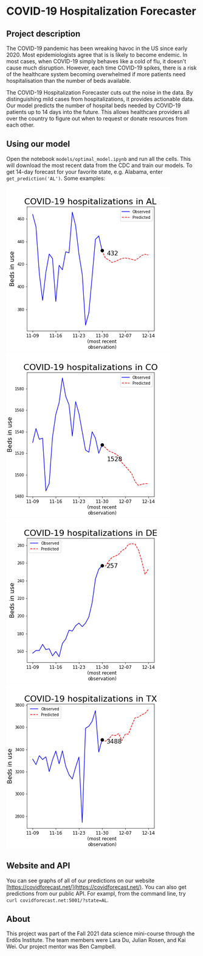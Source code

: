 # COVID-19 Hospitalization Forecaster
## Project description
The COVID-19 pandemic has been wreaking havoc in the US since early 2020. Most epidemiologists agree that is is likely to become endemic. In most cases, when COVID-19 simply behaves like a cold of flu, it doesn't cause much disruption. However, each time COVID-19 spikes, there is a risk of the healthcare system becoming overwhelmed if more patients need hospitalisation than the number of beds available. 

The COVID-19 Hospitalization Forecaster cuts out the noise in the data. By distinguishing mild cases from hospitalizations, it provides actionable data. Our model predicts the number of hospital beds needed by COVID-19 patients up to 14 days into the future. This allows healthcare providers all over the country to figure out when to request or donate resources from each other. 

## Using our model
Open the notebook `models/optimal_model.ipynb` and run all the cells. This will download the most recent data from the CDC and train our models. To get 14-day forecast for your favorite state, e.g. Alabama, enter `get_prediction('AL')`. Some examples:

![](graphs/AL.png "Alabama")
![](graphs/CO.png "Colorado")
![](graphs/DE.png "Delaware")
![](graphs/TX.png "Texas")

## Website and API
You can see graphs of all of our predictions on our website [https://covidforecast.net/](https://covidforecast.net/). You can also get predictions from our public API. For exampl, from the command line, try `curl covidforecast.net:5001/?state=AL`.

## About
This project was part of the Fall 2021 data science mini-course through the Erdős Institute.
The team members were Lara Du, Julian Rosen, and Kai Wei. Our project mentor was Ben Campbell.
